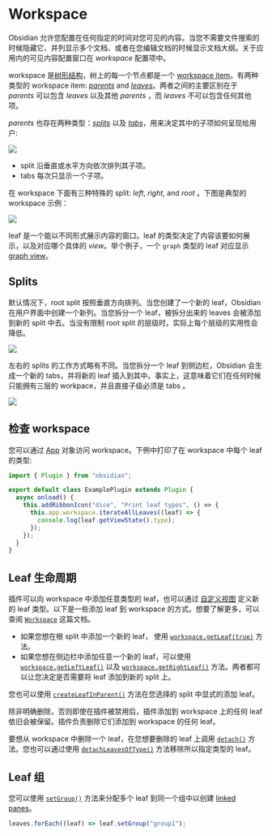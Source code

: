 <!--
 * @Author: luhaifeng666 youzui@hotmail.com
 * @Date: 2022-03-24 23:00:24
 * @LastEditors: luhaifeng666
 * @LastEditTime: 2022-08-24 08:49:05
 * @Description: 
-->
# Workspace

Obsidian 允许您配置在任何指定的时间对您可见的内容。当您不需要文件搜索的时候隐藏它、并列显示多个文档、或者在您编辑文档的时候显示文档大纲。关于应用内的可见内容配置窗口在 _workspace_ 配置项中。

workspace 是[树形结构](https://en.wikipedia.org/wiki/Tree_(data_structure))，树上的每一个节点都是一个 [workspace item](../api/classes/WorkspaceItem.md)。有两种类型的 workspace item: [_parents_](../api/classes/WorkspaceParent.md) and [_leaves_](../api/classes/WorkspaceLeaf.md)。两者之间的主要区别在于 _parents_ 可以包含 _leaves_ 以及其他 _parents_ ，而 _leaves_ 不可以包含任何其他项。

_parents_ 也存在两种类型：[_splits_](../api/classes/WorkspaceSplit.md) 以及 [_tabs_](../api/classes/WorkspaceTabs.md)，用来决定其中的子项如何呈现给用户:

<img src="https://mermaid.ink/img/pako:eNp1j8EOgjAMhl9l6QkSeIEdTFS8eYODml0qG7LIGBkjxix7d4eKqAk9NO33f2lSB6XmAihUjb6VNRpLioy1JFTfNdK6fOz-i5A0XZF1FO0FVnH8H2yWgu0cvCKL594Vofl5f5qH3xMfflzgp4lDAkoYhZKHf9xoMbC1UIIBDSNHc2XAWh-8oeNoxY5Lqw3QCpteJICD1fm9LYFaM4hJyiReDKq35R9DHl05" />

- split 沿垂直或水平方向依次排列其子项。
- tabs 每次只显示一个子项。

在 workspace 下面有三种特殊的 split: _left_, _right_, and _root_ 。下图是典型的 workspace 示例：

<img src="https://mermaid.ink/img/pako:eNp9kcFqwzAQRH9F7CmB5Ad8KKRxCm1zagK96LK11rGIbRlZJhThf69Wjt24DfFhWGaeRyvkITOKIIG8NJesQOvEMZW1CN-nsee2wYzEev0k9pQ7zyLaptSuv8d8GOM8yyNGn4oAsU7UwMVyRsowHPGr9SzXktGLwGax2BPmy-Wd7Pk3G9K4Dydbf7jZarLTvz9so72bnzGYL__K4z04sjzdbj0Akx2h13npPHx7FL6PIaygIluhVuHRPKMSXEEVSUjCqNCeJci6D1zXKHS0U9oZC0mOZUsrwM6Zw3edQeJsRyOUajxZrK5U_wPvVaWm" />

leaf 是一个能以不同形式展示内容的窗口。leaf 的类型决定了内容该要如何展示，以及对应哪个具体的 _view_。举个例子，一个 `graph` 类型的 leaf 对应显示 [graph view](https://help.obsidian.md/Plugins/Graph+view)。

## Splits

默认情况下，root split 按照垂直方向排列。当您创建了一个新的 leaf，Obsidian 在用户界面中创建一个新列。当您拆分一个 leaf，被拆分出来的 leaves 会被添加到新的 split 中去。当没有限制 root split 的层级时，实际上每个层级的实用性会降低。

<img src="https://mermaid.ink/img/pako:eNp9kE1vwjAMhv9K5FMrwQHYLj1MGoIbJ-Doi9c4o6JNkHGFUNX_vjQaQ-PLh9jx-9hvlA7KYBkKcHU4lTsSNdsFehNDQtA5uyDcIazjxRwPdaWIPvtK7RyhR38Lm_H4w9RMbpJlq5jy_CkxvRJX5tMpy50jDd1bw4SmbYnrNsPZP9IHt9n_96SRP_Htlfh-EWEEDUtDlY0_1g0ogu64YYQilpZkj4C-j1x7sKS8tJUGgcJRfeQRUKthc_YlFCotX6BFRd9CzS_V_wCEuYMl" />

左右的 splits 的工作方式略有不同。当您拆分一个 leaf 到侧边栏，Obsidian 会生成一个新的 tabs，并将新的 leaf 插入到其中。事实上，这意味着它们在任何时候只能拥有三层的 workpace，并且直接子级必须是 tabs 。

<img src="https://mermaid.ink/img/pako:eNp1kb1ugzAURl8F3QmkZMAkC0OnZMuUZvRyg6-DFcCRuaiqEO9eJ6TEKdSDf46OPn-WeyisIshBV_arKNFxdNrJJvKjvVWG017C0VxKHo9SNvGZtHWUSBhGj_Hcpv3Jz09QEeo0jg9-SZIXEi8UXhCt1x9jRhD3gI-cJSjeEsS8Imom995QhA3vIPtbOZtX3szRdvEVYnqFCK6cCmdLcPNPQiBnk7yFFdTkajTKf1Z_VyRwSTVJyP1WobtKkM3gve6mkGmvDFsHucaqpRVgx_bzuykgZ9fRr7QzeHFYP63hBwwdoww" />

## 检查 workspace

您可以通过 [App](../api/classes/App.md) 对象访问 workspace。下例中打印了在 workspace 中每个 leaf 的类型:

```ts
import { Plugin } from "obsidian";

export default class ExamplePlugin extends Plugin {
  async onload() {
    this.addRibbonIcon("dice", "Print leaf types", () => {
      this.app.workspace.iterateAllLeaves((leaf) => {
        console.log(leaf.getViewState().type);
      });
    });
  }
}
```

## Leaf 生命周期

插件可以向 workspace 中添加任意类型的 leaf，也可以通过 [自定义视图](../guides/custom-views.md) 定义新的 leaf 类型。以下是一些添加 leaf 到 workspace 的方式。想要了解更多，可以查阅 [`Workspace`](../api/classes/Workspace.md) 这篇文档。

- 如果您想在根 split 中添加一个新的 leaf， 使用 [`workspace.getLeaf(true)`](../api/classes/Workspace.md#getleaf) 方法。
- 如果您想在侧边栏中添加任意一个新的 leaf，可以使用 [`workspace.getLeftLeaf()`](../api/classes/Workspace.md#getleftleaf) 以及 [`workspace.getRightLeaf()`](../api/classes/Workspace.md#getrightleaf) 方法。两者都可以让您决定是否需要将 leaf 添加到新的 split 上。

您也可以使用 [`createLeafInParent()`](../api/classes/Workspace.md#createleafinparent) 方法在您选择的 split 中显式的添加 leaf。

除非明确删除，否则即使在插件被禁用后，插件添加到 workspace 上的任何 leaf 依旧会被保留。插件负责删除它们添加到 workspace 的任何 leaf。

要想从 workspace 中删除一个 leaf，在您想要删除的 leaf 上调用 [`detach()`](../api/classes/WorkspaceLeaf.md#detach) 方法。您也可以通过使用 [`detachLeavesOfType()`](../api/classes/Workspace.md#detachleavesoftype) 方法移除所以指定类型的 leaf。

## Leaf 组

您可以使用 [`setGroup()`](../api/classes/WorkspaceLeaf.md#setgroup) 方法来分配多个 leaf 到同一个组中以创建 [linked panes](https://help.obsidian.md/User+interface/Workspace/Panes/Linked+pane)。

```ts
leaves.forEach((leaf) => leaf.setGroup("group1");
```
